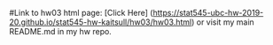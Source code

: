 #Link to hw03 html page:
[Click Here] (https://stat545-ubc-hw-2019-20.github.io/stat545-hw-kaitsull/hw03/hw03.html) or visit my main README.md in my hw repo.
